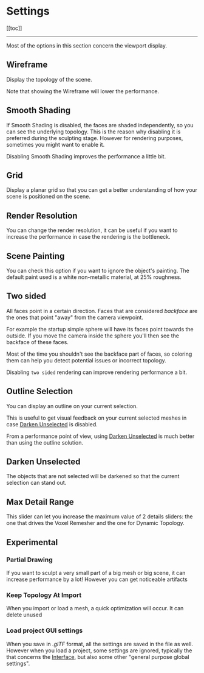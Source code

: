 # Settings

[[toc]]

---

Most of the options in this section concern the viewport display.


## Wireframe
Display the topology of the scene.

Note that showing the Wireframe will lower the performance.


## Smooth Shading
If Smooth Shading is disabled, the faces are shaded independently, so you can see the underlying topology.
This is the reason why disabling it is preferred during the sculpting stage.
However for rendering purposes, sometimes you might want to enable it.

Disabling Smooth Shading improves the performance a little bit.


## Grid
Display a planar grid so that you can get a better understanding of how your scene is positioned on the scene.


## Render Resolution
You can change the render resolution, it can be useful if you want to increase the performance in case the rendering is the bottleneck.


## Scene Painting
You can check this option if you want to ignore the object's painting.
The default paint used is a white non-metallic material, at 25% roughness.


## Two sided
All faces point in a certain direction.
Faces that are considered *backface* are the ones that point "away" from the camera viewpoint.

For example the startup simple sphere will have its faces point towards the outside.
If you move the camera inside the sphere you'll then see the backface of these faces.

Most of the time you shouldn't see the backface part of faces, so coloring them can help you detect potential issues or incorrect topology.

Disabling `two sided` rendering can improve rendering performance a bit.


## Outline Selection
You can display an outline on your current selection.

This is useful to get visual feedback on your current selected meshes in case [Darken Unselected](#darken-unselected) is disabled.

From a performance point of view, using [Darken Unselected](#darken-unselected) is much better than using the outline solution.


## Darken Unselected
The objects that are not selected will be darkened so that the current selection can stand out.


## Max Detail Range
This slider can let you increase the maximum value of 2 details sliders: the one that drives the Voxel Remesher and the one for Dynamic Topology.


## Experimental
### Partial Drawing
If you want to sculpt a very small part of a big mesh or big scene, it can increase performance by a lot!
However you can get noticeable artifacts

<!--
### Sculpt Parallel
You should let this option disabled.
 -->

### Keep Topology At Import
When you import or load a mesh, a quick optimization will occur.
It can delete unused

### Load project GUI settings
When you save in *.glTF* format, all the settings are saved in the file as well.
However when you load a project, some settings are ignored, typically the that concerns the [Interface](interface.md), but also some other "general purpose global settings".



